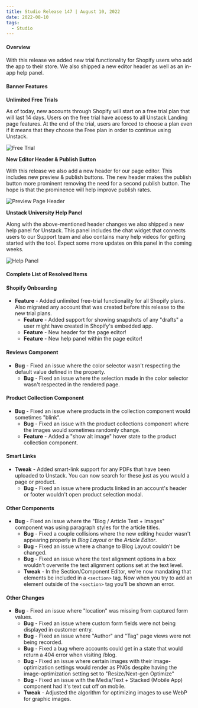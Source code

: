 ```yaml
---
title: Studio Release 147 | August 10, 2022
date: 2022-08-10
tags:
  - Studio
---
```


#### Overview

With this release we added new trial functionality for Shopify users who add the app to their store. We also shipped a
new editor header as well as an in-app help panel.

#### Banner Features

**Unlimited Free Trials**

As of today, new accounts through Shopify will start on a free trial plan that will last 14 days. Users on the free
trial have access to all Unstack Landing page features. At the end of the trial, users are forced to choose a plan even
if it means that they choose the Free plan in order to continue using Unstack.

 ![Free Trial](/assets/studio/Screen_Shot_2022-08-23_at_1.38.53_PM.png)

**New Editor Header & Publish Button**

With this release we also add a new header for our page editor. This includes new preview & publish buttons. The new
header makes the publish button more prominent removing the need for a second publish button. The hope is that the
prominence will help improve publish rates.

![Preview Page Header](/assets/studio/Header.png)

**Unstack University Help Panel**

Along with the above-mentioned header changes we also shipped a new help panel for Unstack. This panel includes the chat
widget that connects users to our Support team and also contains many help videos for getting started with the tool.
Expect some more updates on this panel in the coming weeks.

![Help Panel](/assets/studio/Screen_Shot_2022-08-23_at_1.44.54_PM.png)

#### Complete List of Resolved Items

#### Shopify Onboarding

* **Feature** - Added unlimited free-trial functionality for all Shopify plans. Also migrated any account that was
  created before this release to the new trial plans.
    + **Feature** - Added support for showing snapshots of any "drafts" a user might have created in Shopify's
      embedded app.
    + **Feature** - New header for the page editor!
    + **Feature** - New help panel within the page editor!

#### Reviews Component

* **Bug** - Fixed an issue where the color selector wasn't respecting the default value defined in the property.
    + **Bug** - Fixed an issue where the selection made in the color selector wasn't respected in the rendered page.

#### Product Collection Component

* **Bug** - Fixed an issue where products in the collection component would sometimes "blink".
    + **Bug** - Fixed an issue with the product collections component where the images would sometimes randomly
      change.
    + **Feature** - Added a "show alt image" hover state to the product collection component.

#### Smart Links

* **Tweak** - Added smart-link support for any PDFs that have been uploaded to Unstack. You can now search for these
  just as you would a page or product.
    + **Bug** - Fixed an issue where products linked in an account's header or footer wouldn't open product
      selection modal.

#### Other Components

* **Bug** - Fixed an issue where the "Blog / Article Test + Images" component was using paragraph styles for the
  article titles.
    + **Bug** - Fixed a couple collisions where the new editing header wasn't appearing properly in *Blog Layout* or
      the *Article Editor*.
    + **Bug** - Fixed an issue where a change to Blog Layout couldn't be changed.
    + **Bug** - Fixed an issue where the text alignment options in a box wouldn't overwrite the text alignment
      options set at the text level.
    + **Tweak** - In the Section/Component Editor, we're now mandating that elements be included in a ```<section>``` tag.
      Now when you try to add an element outside of the ```<section>``` tag you'll be shown an error.

#### Other Changes

* **Bug** - Fixed an issue where "location" was missing from captured form values.
    + **Bug** - Fixed an issue where custom form fields were not being displayed in customer entry.
    + **Bug** - Fixed an issue where "Author" and "Tag" page views were not being recorded.
    + **Bug** - Fixed a bug where accounts could get in a state that would return a 404 error when visiting /blog.
    + **Bug** - Fixed an issue where certain images with their image-optimization settings would render as PNGs
      despite having the image-optimization setting set to "Resize/Next-gen Optimize"
    + **Bug** - Fixed an issue with the Media/Text + Stacked (Mobile App) component had it's text cut off on mobile.
    + **Tweak** - Adjusted the algorithm for optimizing images to use WebP for graphic images.
